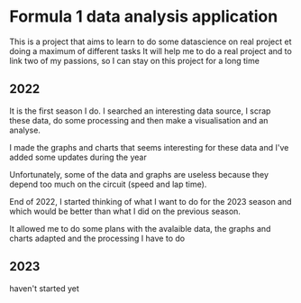 # Formula 1 data analysis application

This is a project that aims to learn to do some datascience on real project et doing a maximum of different tasks
It will help me to do a real project and to link two of my passions, so I can stay on this project for a long time

## 2022

It is the first season I do. I searched an interesting data source, I scrap these data, do some processing and then make a visualisation and an analyse.

I made the graphs and charts that seems interesting for these data and I've added some updates during the year

Unfortunately, some of the data and graphs are useless because they depend too much on the circuit (speed and lap time).

End of 2022, I started thinking of what I want to do for the 2023 season and which would be better than what I did on the previous season.

It allowed me to do some plans with the avalaible data, the graphs and charts adapted  and the processing I have to do

## 2023

haven't started yet
